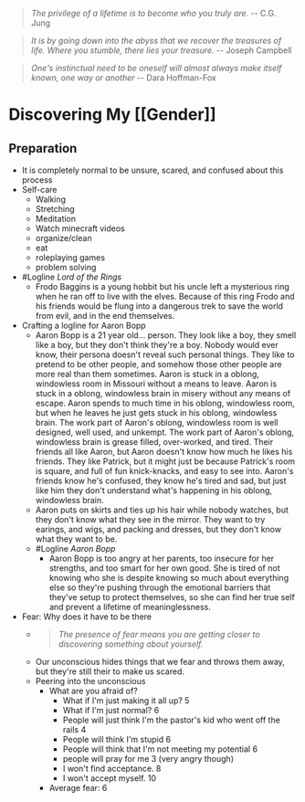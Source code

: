 > _The privilege of a lifetime is to become who you truly are._
> -- C.G. Jung

> _It is by going down into the abyss that we recover the treasures of life. Where you stumble, there lies your treasure._
> -- Joseph Campbell

> _One's instinctual need to be oneself will almost always make itself known, one way or another_
> -- Dara Hoffman-Fox

# Discovering My [[Gender]]

## Preparation

- It is completely normal to be unsure, scared, and confused about this process
- Self-care
    - Walking
    - Stretching
    - Meditation
    - Watch minecraft videos
    - organize/clean
    - eat
    - roleplaying games
    - problem solving
- #Logline _Lord of the Rings_
    - Frodo Baggins is a young hobbit but his uncle left a mysterious ring when he ran off to live with the elves. Because of this ring Frodo and his friends would be flung into a dangerous trek to save the world from evil, and in the end themselves.
- Crafting a logline for Aaron Bopp
    - Aaron Bopp is a 21 year old... person. They look like a boy, they smell like a boy, but they don't think they're a boy. Nobody would ever know, their persona doesn't reveal such personal things. They like to pretend to be other people, and somehow those other people are more real than them sometimes. Aaron is stuck in a oblong, windowless room in Missouri without a means to leave. Aaron is stuck in a oblong, windowless brain in misery without any means of escape. Aaron spends to much time in his oblong, windowless room, but when he leaves he just gets stuck in his oblong, windowless brain. The work part of Aaron's oblong, windowless room is well designed, well used, and unkempt. The work part of Aaron's oblong, windowless brain is grease filled, over-worked, and tired. Their friends all like Aaron, but Aaron doesn't know how much he likes his friends. They like Patrick, but it might just be because Patrick's room is square, and full of fun knick-knacks, and easy to see into. Aaron's friends know he's confused, they know he's tired and sad, but just like him they don't understand what's happening in his oblong, windowless brain.
    - Aaron puts on skirts and ties up his hair while nobody watches, but they don't know what they see in the mirror. They want to try earings, and wigs, and packing and dresses, but they don't know what they want to be.
    - #Logline _Aaron Bopp_
        - Aaron Bopp is too angry at her parents, too insecure for her strengths, and too smart for her own good. She is tired of not knowing who she is despite knowing so much about everything else so they're pushing through the emotional barriers that they've setup to protect themselves, so she can find her true self and prevent a lifetime of meaninglessness.
- Fear: Why does it have to be there
    - > _The presence of fear means you are getting closer to discovering something about yourself._
    - Our unconscious hides things that we fear and throws them away, but they're still their to make us scared.
    - Peering into the unconscious 
        - What are you afraid of?
            - What if I'm just making it all up? 5
            - What if I'm just normal? 6
            - People will just think I'm the pastor's kid who went off the rails 4
            - People will think I'm stupid 6
            - People will think that I'm not meeting my potential 6
            - people will pray for me 3 (very angry though)
            - I won't find acceptance. 8
            - I won't accept myself. 10
        - Average fear: 6 
